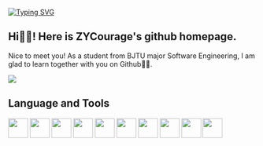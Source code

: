 [![Typing SVG](http://readme-typing-svg.herokuapp.com?font=Alkatra&size=40&duration=3000&pause=50&color=000000&center=true&vCenter=true&width=1000&height=400&lines=%2F*%F0%9F%91%8BHello+World*%2F;%2F*%F0%9F%91%8BHallo+Welt*%2F;%2F*%F0%9F%91%8BCiao+mondo*%2F;%2F*%F0%9F%91%8BHola+mundo*%2F;%2F*%F0%9F%91%8BBonjour+le+monde*%2F;%2F*%F0%9F%91%8B%E4%BD%A0%E5%A5%BD%EF%BC%8C%E4%B8%96%E7%95%8C*%2F)](https://git.io/typing-svg)

## Hi🙋‍♂️! Here is ZYCourage's github homepage.
Nice to meet you! As a student from BJTU major Software Engineering, I am glad to learn together with you on Github👨‍🚀.
<div align="left"> <img src="https://visitor-badge.glitch.me/badge?page_id=ZYCourage" /> </div>

## Language and Tools
<div align="left">  
<img height="40" width="40" src="https://cdn.simpleicons.org/python" />
<img height="40" width="40" src="https://cdn.simpleicons.org/cplusplus" />
<img height="40" width="40" src="https://cdn.simpleicons.org/typescript" />
<img height="40" width="40" src="https://cdn.simpleicons.org/spring" />
<img height="40" width="40" src="https://cdn.simpleicons.org/flask" /> 
<img height="40" width="40" src="https://cdn.simpleicons.org/vuedotjs" />
<img height="40" width="40" src="https://cdn.simpleicons.org/pytorch" /> 
<img height="40" width="40" src="https://cdn.simpleicons.org/mysql" /> 
<img height="40" width="40" src="https://cdn.simpleicons.org/oracle" /> 
<img height="40" width="40" src="https://cdn.simpleicons.org/adobepremierepro" /> 
</div>  
<br/>

<!-- <div align="center"> 
<img src="https://github-readme-stats.vercel.app/api/top-langs/?username=ZYCourage&hide_title=true&hide_border=true&layout=compact&langs_count=6&text_color=000&icon_color=fff&bg_color=0,52fa5a,4dfcff,c64dff&theme=graywhite" /> 
</div> -->
